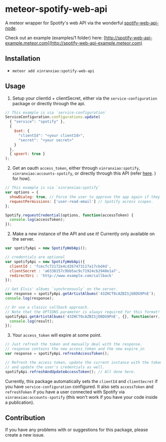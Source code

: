 # meteor-spotify-web-api
A meteor wrapper for Spotify's web API via the wonderful [spotify-web-api-node](https://github.com/thelinmichael/spotify-web-api-node).

Check out an example (examples/1 folder) here: [http://spotify-web-api-example.meteor.com](http://spotify-web-api-example.meteor.com)

## Installation
* `meteor add xinranxiao:spotify-web-api`

## Usage

1) Setup your clientId + clientSecret, either via the `service-configuration` package or directly through the api.

```javascript
// This example is via `service-configuration`
ServiceConfiguration.configurations.update(
  { "service": "spotify" },
  {
    $set: {
      "clientId": "<your clientId>",
      "secret": "<your secret>"
    }
  },
  { upsert: true }
);
```

2) Get an oauth `access_token`, either through `xinranxiao:spotify`, `xinranxiao:accounts-spotify`, or directly through this API (refer [here](https://github.com/thelinmichael/spotify-web-api-node).
) for how).

```javascript
// This example is via `xinranxiao:spotify`
var options = {
  showDialog: true, // Force the user to approve the app again if they’ve already done so.
  requestPermissions: ['user-read-email'] // Spotify access scopes.
};

Spotify.requestCredential(options, function(accessToken) {
  console.log(accessToken);
});
```

2) Make a new instance of the API and use it! Currently only available on the server.

```javascript
var spotifyApi = new SpotifyWebApi();

// credentials are optional
var spotifyApi = new SpotifyWebApi({
  clientId : 'fcecfc72172e4cd267473117a17cbd4d',
  clientSecret : 'a6338157c9bb5ac9c71924cb2940e1a7',
  redirectUri : 'http://www.example.com/callback'
});

```

```javascript
// Get Elvis' albums `synchronously` on the server.
var response = spotifyApi.getArtistAlbums('43ZHCT0cAZBISjO8DG9PnE');
console.log(response);

// Or use a classic callback approach. 
// Note that the OPTIONS parameter is always required for this format!
spotifyApi.getArtistAlbums('43ZHCT0cAZBISjO8DG9PnE', {}, function(err, result) {
  console.log(result);
});
```

3) Your `access_token` will expire at some point.
```javascript
// Just refresh the token and manually deal with the response.
// response contains the new access_token and the new expire_in
var response = spotifyApi.refreshAccessToken();

// Refresh the access token, update the current instance with the token, 
// and update the user's credentials as well.
spotifyApi.refreshAndUpdateAccessToken(); // All done here.
```

Currently, this package automatically sets the `clientId` and `clientSecret` if you have `service-configuration` configured. It also sets `accessToken` and `refreshToken` if you have a user connected with Spotify via `xinranxiao:accounts-spotify` (this won't work if you have your code inside a publication).

## Contribution

If you have any problems with or suggestions for this package, please create a new issue.
